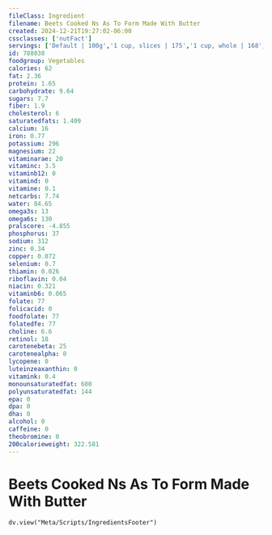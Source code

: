 ```yaml
---
fileClass: Ingredient
filename: Beets Cooked Ns As To Form Made With Butter
created: 2024-12-21T19:27:02-06:00
cssclasses: ['nutFact']
servings: ['Default | 100g','1 cup, slices | 175','1 cup, whole | 168','1 slice | 9','1 cup, nfs | 175','1 cup, diced | 162','1 cup, shredded | 200']
id: 788038
foodgroup: Vegetables
calories: 62
fat: 2.36
protein: 1.65
carbohydrate: 9.64
sugars: 7.7
fiber: 1.9
cholesterol: 6
saturatedfats: 1.409
calcium: 16
iron: 0.77
potassium: 296
magnesium: 22
vitaminarae: 20
vitaminc: 3.5
vitaminb12: 0
vitamind: 0
vitamine: 0.1
netcarbs: 7.74
water: 84.65
omega3s: 13
omega6s: 130
pralscore: -4.855
phosphorus: 37
sodium: 312
zinc: 0.34
copper: 0.072
selenium: 0.7
thiamin: 0.026
riboflavin: 0.04
niacin: 0.321
vitaminb6: 0.065
folate: 77
folicacid: 0
foodfolate: 77
folatedfe: 77
choline: 6.6
retinol: 18
carotenebeta: 25
carotenealpha: 0
lycopene: 0
luteinzeaxanthin: 0
vitamink: 0.4
monounsaturatedfat: 600
polyunsaturatedfat: 144
epa: 0
dpa: 0
dha: 0
alcohol: 0
caffeine: 0
theobromine: 0
200calorieweight: 322.581
---
```


# Beets Cooked Ns As To Form Made With Butter

```dataviewjs
dv.view("Meta/Scripts/IngredientsFooter")
```